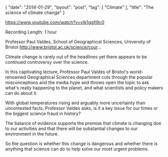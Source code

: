{
   "date": "2014-01-29",
   "layout": "post",
   "tag": [
      "Climate"
   ],
   "title": "The science of climate change"
}

https://www.youtube.com/watch?v=yIk1ggfi9c0 

Recording Length: 1 hour

Professor Paul Valdes, School of Geographical Sciences, University of Bristol
http://www.bristol.ac.uk/science/cour...

Climate change is rarely out of the headlines yet there appears to be continued controversy over the science.

In this captivating lecture, Professor Paul Valdes of Bristol's world-renowned Geographical Sciences department cuts through the popular misconceptions and the media hype and throws open the topic to ask what's really happening to the planet, and what scientists and policy makers can do about it.

With global temperatures rising and arguably more uncertainty than uncontested facts, Professor Valdes asks, is it a key issue for our times or the biggest science fraud in history?

The balance of evidence supports the premise that climate is changing due to our activities and that there will be substantial changes to our environment in the future.

So the question is whether this change is dangerous and whether there is anything that science can do to help solve our most urgent problems.